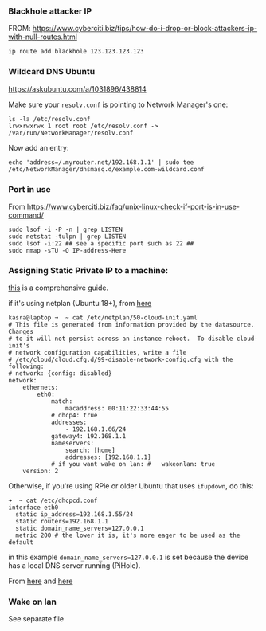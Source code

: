 

### Blackhole attacker IP

FROM: https://www.cyberciti.biz/tips/how-do-i-drop-or-block-attackers-ip-with-null-routes.html
```
ip route add blackhole 123.123.123.123

```

### Wildcard DNS Ubuntu
https://askubuntu.com/a/1031896/438814

Make sure your `resolv.conf` is pointing to Network Manager's one:
```
ls -la /etc/resolv.conf
lrwxrwxrwx 1 root root /etc/resolv.conf -> /var/run/NetworkManager/resolv.conf
```
Now add an entry:
```
echo 'address=/.myrouter.net/192.168.1.1' | sudo tee /etc/NetworkManager/dnsmasq.d/example.com-wildcard.conf
```


### Port in use

From https://www.cyberciti.biz/faq/unix-linux-check-if-port-is-in-use-command/
 
```
sudo lsof -i -P -n | grep LISTEN
sudo netstat -tulpn | grep LISTEN
sudo lsof -i:22 ## see a specific port such as 22 ##
sudo nmap -sTU -O IP-address-Here

```


### Assigning Static Private IP to a machine:
[this](https://linuxconfig.org/how-to-configure-static-ip-address-on-ubuntu-18-04-bionic-beaver-linux) is a comprehensive guide.


if it's using netplan (Ubuntu 18+), from [here](https://netplan.io/examples)
```
kasra@laptop ➜  ~ cat /etc/netplan/50-cloud-init.yaml
# This file is generated from information provided by the datasource.  Changes
# to it will not persist across an instance reboot.  To disable cloud-init's
# network configuration capabilities, write a file
# /etc/cloud/cloud.cfg.d/99-disable-network-config.cfg with the following:
# network: {config: disabled}
network:
    ethernets:
        eth0:
            match:
                macaddress: 00:11:22:33:44:55
            # dhcp4: true
            addresses:
                - 192.168.1.66/24
            gateway4: 192.168.1.1
            nameservers:
                search: [home]
                addresses: [192.168.1.1]
            # if you want wake on lan: #   wakeonlan: true
    version: 2
```

Otherwise, if you're using RPie or older Ubuntu that uses `ifupdown`, do this:
```
➜  ~ cat /etc/dhcpcd.conf
interface eth0
  static ip_address=192.168.1.55/24
  static routers=192.168.1.1
  static domain_name_servers=127.0.0.1
  metric 200 # the lower it is, it's more eager to be used as the default
```
in this example `domain_name_servers=127.0.0.1` is set because the device has a local DNS server running (PiHole).

From [here](https://www.ionos.com/digitalguide/server/configuration/provide-raspberry-pi-with-a-static-ip-address/) and [here](https://thepihut.com/blogs/raspberry-pi-tutorials/how-to-give-your-raspberry-pi-a-static-ip-address-update)


### Wake on lan
See separate file
